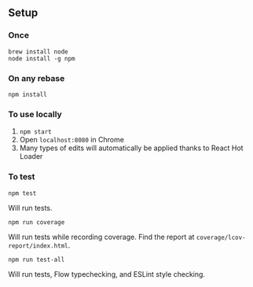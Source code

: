 ## Setup
### Once

```
brew install node
node install -g npm
```

### On any rebase

```
npm install
```

### To use locally

1. ```npm start```
2. Open `localhost:8080` in Chrome
3. Many types of edits will automatically be applied thanks to React Hot Loader

### To test

```
npm test
```

Will run tests.

```
npm run coverage
```

Will run tests while recording coverage. Find the report at `coverage/lcov-report/index.html`.

```
npm run test-all
```

Will run tests, Flow typechecking, and ESLint style checking.
